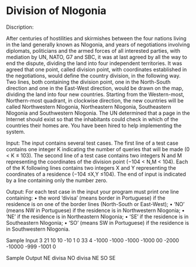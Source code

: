 # Division of Nlogonia

Discription: 

After centuries of hostilities and skirmishes between the four nations living in the land generally known as Nlogonia, and years of negotiations involving diplomats, politicians and the armed forces of all interested parties, with mediation by UN, NATO, G7 and SBC, it was at last agreed by all the way to end the dispute, dividing the land into four independent territories.
It was agreed that one point, called division point, with coordinates established in the negotiations, would define the country division, in the following way. Two lines, both containing the division point, one in the North-South direction and one in the East-West direction, would be drawn on the map, dividing the land into four new countries. Starting from the Western-most, Northern-most quadrant, in clockwise direction, the new countries will be called Northwestern Nlogonia, Northeastern Nlogonia, Southeastern Nlogonia and Southwestern Nlogonia.
The UN determined that a page in the Internet should exist so that the inhabitants could check in which of the countries their homes are. You have been hired to help implementing the system.

Input:
The input contains several test cases. The first line of a test case contains one integer K indicating the number of queries that will be made (0 < K ≤ 103). The second line of a test case contains two integers N and M representing the coordinates of the division point (−104 < N,M < 104). Each of the K following lines contains two integers X and Y representing the coordinates of a residence (−104 ≤X,Y ≤104).
The end of input is indicated by a line containing only the number zero.

Output:
For each test case in the input your program must print one line containing:
• the word ‘divisa’ (means border in Portuguese) if the residence is on one of the border lines (North-South or East-West);
• ‘NO’ (means NW in Portuguese) if the residence is in Northwestern Nlogonia;
• ‘NE’ if the residence is in Northeastern Nlogonia;
• ‘SE’ if the residence is in Southeastern Nlogonia;
• ‘SO’ (means SW in Portuguese) if the residence is in Southwestern Nlogonia.

Sample Input
3
21
10 10
-10 1
0 33
4
-1000 -1000 -1000 -1000 00
-2000 -10000 -999 -1001
0

Sample Output
NE
divisa
NO
divisa
NE
SO
SE
 